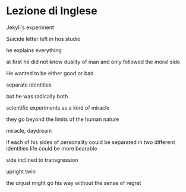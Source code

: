 # Lezione di Inglese


Jekyll's experiment

Suicide letter left in hos studio

he explains everything


at first he did not know duality of man and only followed the moral side

He wanted to be either good or bad

separate identities

but he was radically both

scientific experiments as a kind of miracle


they go beyond the limits of the human nature

miracle, daydream

if each of his sides of personality could be separated in two different identities life could be  more bearable 

side inclined to transgression

upright twin


the unjust might go his way without the sense of regret
<!--stackedit_data:
eyJoaXN0b3J5IjpbLTE2NzYxMjY5NDEsLTE1MTQwOTc1MTksLT
EyNzQwNTIxNDFdfQ==
-->